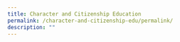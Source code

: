 ```yaml
---
title: Character and Citizenship Education
permalink: /character-and-citizenship-edu/permalink/
description: ""
---
```

